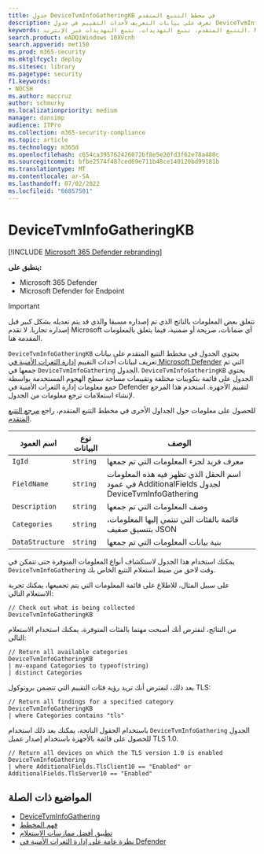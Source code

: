 ```yaml
---
title: جدول DeviceTvmInfoGatheringKB في مخطط التتبع المتقدم
description: تعرف على بيانات التعريف لأحداث التقييم في جدول DeviceTvmInfoGathering لمخطط التتبع المتقدم.
keywords: التتبع المتقدم، تتبع التهديدات، تتبع التهديدات عبر الإنترنت، Microsoft 365 Defender، microsoft 365، m365، البحث، الاستعلام، بيانات تتبع الاستخدام، مرجع المخطط، kusto، الجدول، العمود، نوع البيانات، الوصف، إدارة الثغرات الأمنية & التهديد، أجهزة التلفزيون، إدارة الأجهزة، البرامج، المخزون، الثغرات الأمنية، معرف CVE، OS DeviceTvmSoftwareInventoryVulnerabilities
search.product: eADQiWindows 10XVcnh
search.appverid: met150
ms.prod: m365-security
ms.mktglfcycl: deploy
ms.sitesec: library
ms.pagetype: security
f1.keywords:
- NOCSH
ms.author: maccruz
author: schmurky
ms.localizationpriority: medium
manager: dansimp
audience: ITPro
ms.collection: m365-security-compliance
ms.topic: article
ms.technology: m365d
ms.openlocfilehash: c654ca395762426072bf8e5e20fd3f62e78a480c
ms.sourcegitcommit: bfbe2574f487ced69e711b48ce140120bd99181b
ms.translationtype: MT
ms.contentlocale: ar-SA
ms.lasthandoff: 07/02/2022
ms.locfileid: "66857501"
---
```

# <a name="devicetvminfogatheringkb"></a>DeviceTvmInfoGatheringKB

[!INCLUDE [Microsoft 365 Defender rebranding](../includes/microsoft-defender.md)]


**ينطبق على:**
- Microsoft 365 Defender
- Microsoft Defender for Endpoint

> [!IMPORTANT]
> تتعلق بعض المعلومات بالناتج الذي تم إصداره مسبقا والذي قد يتم تعديله بشكل كبير قبل إصداره تجاريا. لا تقدم Microsoft أي ضمانات، صريحة أو ضمنية، فيما يتعلق بالمعلومات المقدمة هنا.

`DeviceTvmInfoGatheringKB` يحتوي الجدول في مخطط التتبع المتقدم على بيانات تعريف لبيانات أحداث التقييم [إدارة الثغرات الأمنية في Microsoft Defender](/microsoft-365/security/defender-vulnerability-management/defender-vulnerability-management) التي تم جمعها في `DeviceTvmInfoGathering` الجدول. `DeviceTvmInfoGatheringKB` يحتوي الجدول على قائمة بتكوينات مختلفة وتقييمات مساحة سطح الهجوم المستخدمة بواسطة جمع معلومات إدارة الثغرات الأمنية في Defender لتقييم الأجهزة. استخدم هذا المرجع لإنشاء استعلامات ترجع معلومات من الجدول.

للحصول على معلومات حول الجداول الأخرى في مخطط التتبع المتقدم، راجع [مرجع التتبع المتقدم](advanced-hunting-schema-tables.md).

| اسم العمود | نوع البيانات | الوصف |
|-------------|-----------|-------------|
| `IgId` | `string` | معرف فريد لجزء المعلومات التي تم جمعها |
| `FieldName` | `string` | اسم الحقل الذي تظهر فيه هذه المعلومات في عمود AdditionalFields لجدول DeviceTvmInfoGathering |
| `Description` | `string` | وصف المعلومات التي تم جمعها |
| `Categories` | `string` | قائمة بالفئات التي تنتمي إليها المعلومات، بتنسيق صفيف JSON  |
| `DataStructure` | `string` | بنية بيانات المعلومات التي تم جمعها  |

يمكنك استخدام هذا الجدول لاستكشاف أنواع المعلومات المتوفرة حتى تتمكن في `DeviceTvmInfoGathering` وقت لاحق من ضبط استعلام التتبع الخاص بك.

على سبيل المثال، للاطلاع على قائمة المعلومات التي يتم تجميعها، يمكنك تجربة الاستعلام التالي:

```kusto
// Check out what is being collected 
DeviceTvmInfoGatheringKB  
```

من النتائج، لنفترض أنك أصبحت مهتما بالفئات المتوفرة، يمكنك استخدام الاستعلام التالي:

```kusto
// Return all available categories 
DeviceTvmInfoGatheringKB 
| mv-expand Categories to typeof(string) 
| distinct Categories 
```

بعد ذلك، لنفترض أنك تريد رؤية فئات التقييم التي تتضمن بروتوكول TLS:

```kusto
// Return all findings for a specified category 
DeviceTvmInfoGatheringKB 
| where Categories contains "tls" 
```

باستخدام الحقول الناتجة، يمكنك بعد ذلك استخدام `DeviceTvmInfoGathering` الجدول للحصول على قائمة بالأجهزة باستخدام إصدار عميل TLS 1.0.

```kusto
// Return all devices on which the TLS version 1.0 is enabled 
DeviceTvmInfoGathering 
| where AdditionalFields.TlsClient10 == "Enabled" or AdditionalFields.TlsServer10 == "Enabled" 
```

## <a name="related-topics"></a>المواضيع ذات الصلة

- [DeviceTvmInfoGathering](advanced-hunting-devicetvminfogathering-table.md)
- [فهم المخطط](advanced-hunting-schema-tables.md)
- [تطبيق أفضل ممارسات الاستعلام](advanced-hunting-best-practices.md)
- [نظرة عامة على إدارة الثغرات الأمنية في Defender](/windows/security/threat-protection/microsoft-defender-atp/next-gen-threat-and-vuln-mgt)
